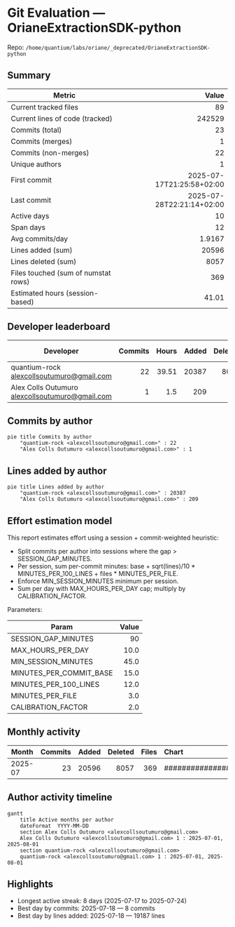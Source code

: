 # Git Evaluation — OrianeExtractionSDK-python

Repo: `/home/quantium/labs/oriane/_deprecated/OrianeExtractionSDK-python`

## Summary

| Metric | Value |
|---|---:|
| Current tracked files | 89 |
| Current lines of code (tracked) | 242529 |
| Commits (total) | 23 |
| Commits (merges) | 1 |
| Commits (non-merges) | 22 |
| Unique authors | 1 |
| First commit | 2025-07-17T21:25:58+02:00 |
| Last commit | 2025-07-28T22:21:14+02:00 |
| Active days | 10 |
| Span days | 12 |
| Avg commits/day | 1.9167 |
| Lines added (sum) | 20596 |
| Lines deleted (sum) | 8057 |
| Files touched (sum of numstat rows) | 369 |
| Estimated hours (session-based) | 41.01 |

## Developer leaderboard

| Developer | Commits | Hours | Added | Deleted | Files | Active days | First | Last | Avg size | Median size | Stars |
|---|---:|---:|---:|---:|---:|---:|---|---|---:|---:|:--:
| quantium-rock <alexcollsoutumuro@gmail.com> | 22 | 39.51 | 20387 | 8057 | 367 | 9 | 2025-07-18T10:38:29+02:00 | 2025-07-28T22:21:14+02:00 | 1292.91 | 79.5 | ★★★★★ |
| Alex Colls Outumuro <alexcollsoutumuro@gmail.com> | 1 | 1.5 | 209 | 0 | 2 | 1 | 2025-07-17T21:25:58+02:00 | 2025-07-17T21:25:58+02:00 | 209.0 | 209.0 | ☆☆☆☆☆ |

## Commits by author

```mermaid
pie title Commits by author
    "quantium-rock <alexcollsoutumuro@gmail.com>" : 22
    "Alex Colls Outumuro <alexcollsoutumuro@gmail.com>" : 1
```

## Lines added by author

```mermaid
pie title Lines added by author
    "quantium-rock <alexcollsoutumuro@gmail.com>" : 20387
    "Alex Colls Outumuro <alexcollsoutumuro@gmail.com>" : 209
```

## Effort estimation model

This report estimates effort using a session + commit-weighted heuristic:
- Split commits per author into sessions where the gap > SESSION_GAP_MINUTES.
- Per session, sum per-commit minutes: base + sqrt(lines)/10 * MINUTES_PER_100_LINES + files * MINUTES_PER_FILE.
- Enforce MIN_SESSION_MINUTES minimum per session.
- Sum per day with MAX_HOURS_PER_DAY cap; multiply by CALIBRATION_FACTOR.

Parameters:

| Param | Value |
|---|---:|
| SESSION_GAP_MINUTES | 90 |
| MAX_HOURS_PER_DAY | 10.0 |
| MIN_SESSION_MINUTES | 45.0 |
| MINUTES_PER_COMMIT_BASE | 15.0 |
| MINUTES_PER_100_LINES | 12.0 |
| MINUTES_PER_FILE | 3.0 |
| CALIBRATION_FACTOR | 2.0 |

## Monthly activity

| Month | Commits | Added | Deleted | Files | Chart |
|---|---:|---:|---:|---:|:---|
| 2025-07 | 23 | 20596 | 8057 | 369 | ######################################## |

## Author activity timeline

```mermaid
gantt
    title Active months per author
    dateFormat  YYYY-MM-DD
    section Alex Colls Outumuro <alexcollsoutumuro@gmail.com>
    Alex Colls Outumuro <alexcollsoutumuro@gmail.com> 1 : 2025-07-01, 2025-08-01
    section quantium-rock <alexcollsoutumuro@gmail.com>
    quantium-rock <alexcollsoutumuro@gmail.com> 1 : 2025-07-01, 2025-08-01
```

## Highlights

- Longest active streak: 8 days (2025-07-17 to 2025-07-24)
- Best day by commits: 2025-07-18 — 8 commits
- Best day by lines added: 2025-07-18 — 19187 lines

